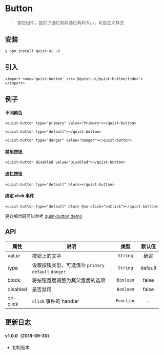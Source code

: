 # Button

> 按钮组件，提供了通栏和非通栏两种大小，可自定义样式


## 安装

```js{4}
$ npm install quist-ui -D
```

## 引入
```js{4}
<import name='quist-button' src='@quist-ui/quist-button/index'></import>
```

## 例子

#### 不同颜色

```js{4}
<quist-button type="primary" value="Primary"></quist-button>

<quist-button type="default"></quist-button>

<quist-button type="danger" value="Danger"></quist-button>
```

#### 禁用按钮

```js{4}
<quist-button disabled value="Disabled"></quist-button>
```

#### 通栏按钮

```js{4}
<quist-button type="default" block></quist-button>
```

#### 绑定 click 事件

```js{4}
<quist-button type="default" block @on-click="onClick"></quist-button>
```

更详细代码可以参考 [quist-button demo](https://github.com/JDsecretFE/quist-ui/tree/master/src/Button/index.ux)

## API 

| 属性 | 说明 | 类型 | 默认值 |
|-------------|------------|:--------:|:-----:|
| value | 按钮上的文字 | `String` | 确定 |
| type | 设置按钮类型，可选值为 `primary` `default` `danger` | `String` | default |
| block | 将按钮宽度调整为其父宽度的选项 | `Boolean` | false |
| disabled | 是否禁用 | `Boolean` | false |
| on-click | `click` 事件的 handler | `Function` | - |


## 更新日志

#### v1.0.0（2018-09-30）
* 初始版本
